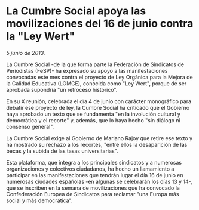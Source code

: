 # La Cumbre Social apoya las movilizaciones del 16 de junio contra la "Ley Wert"

*5 junio de 2013.*

La Cumbre Social -de la que forma parte la Federación de Sindicatos de
Periodistas (FeSP)- ha expresado su apoyo a las manifestaciones
convocadas este mes contra el proyecto de Ley Orgánica para la Mejora de la Calidad Educativa (LOMCE), conocida como "Ley Wert", porque de ser aprobada supondría "un retroceso histórico".

En su X reunión, celebrada el día 4 de junio con carácter monográfico
para debatir ese proyecto de ley, la Cumbre Social ha criticado que el
Gobierno haya aprobado un texto que se fundamenta "en la involución
cultural y democrática y el recorte" y, además, que lo haya hecho
"sin diálogo ni consenso general".

La Cumbre Social exige al Gobierno de Mariano Rajoy que retire ese
texto y ha mostrado su rechazo a los recortes, "entre ellos la
desaparición de las becas y la subida de las tasas universitarias".

Esta plataforma, que integra a los principales sindicatos y a
numerosas organizaciones y colectivos ciudadanos, ha hecho un
llamamiento a participar en las manifestaciones que tendrán lugar el
día 16 de junio en numerosas ciudades españolas -en algunas se
celebrarán los días 13 y 14-, que se inscriben en la semana de
movilizaciones que ha convocado la Confederación Europea de Sindicatos
para reclamar "una Europa más social y más democrática".
